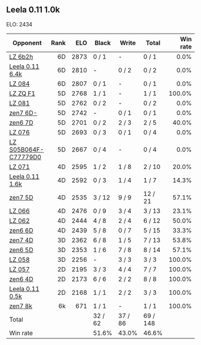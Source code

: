 ## Leela 0.11 1.0k ##

ELO: 2434

Opponent | Rank | ELO | Black | Write | Total | Win rate
---------|-----:|----:|-------|-------|-------|-------:
[LZ 6b2h](LZ%206b2h.md) | 6D | 2873 | 0 / 1 | - | 0 / 1 | 0.0%
[Leela 0.11 6.4k](Leela%200.11%206.4k.md) | 6D | 2810 | - | 0 / 2 | 0 / 2 | 0.0%
[LZ 084](LZ%20084.md) | 6D | 2807 | 0 / 1 | - | 0 / 1 | 0.0%
[LZ ZQ F1](LZ%20ZQ%20F1.md) | 5D | 2768 | 1 / 1 | - | 1 / 1 | 100.0%
[LZ 081](LZ%20081.md) | 5D | 2762 | 0 / 2 | - | 0 / 2 | 0.0%
[zen7 6D-](zen7%206D-.md) | 5D | 2742 | - | 0 / 1 | 0 / 1 | 0.0%
[zen6 7D](zen6%207D.md) | 5D | 2701 | 0 / 2 | 2 / 3 | 2 / 5 | 40.0%
[LZ 076](LZ%20076.md) | 5D | 2693 | 0 / 3 | 0 / 1 | 0 / 4 | 0.0%
[LZ S05B064F-C77779D0](LZ%20S05B064F-C77779D0.md) | 5D | 2667 | 0 / 4 | - | 0 / 4 | 0.0%
[LZ 071](LZ%20071.md) | 4D | 2595 | 1 / 2 | 1 / 8 | 2 / 10 | 20.0%
[Leela 0.11 1.6k](Leela%200.11%201.6k.md) | 4D | 2592 | 0 / 3 | 1 / 4 | 1 / 7 | 14.3%
[zen7 5D](zen7%205D.md) | 4D | 2535 | 3 / 12 | 9 / 9 | 12 / 21 | 57.1%
[LZ 066](LZ%20066.md) | 4D | 2476 | 0 / 9 | 3 / 4 | 3 / 13 | 23.1%
[LZ 062](LZ%20062.md) | 4D | 2444 | 4 / 8 | 2 / 4 | 6 / 12 | 50.0%
[zen6 6D](zen6%206D.md) | 4D | 2439 | 5 / 8 | 0 / 7 | 5 / 15 | 33.3%
[zen7 4D](zen7%204D.md) | 3D | 2362 | 6 / 8 | 1 / 5 | 7 / 13 | 53.8%
[zen6 5D](zen6%205D.md) | 3D | 2353 | 1 / 6 | 7 / 8 | 8 / 14 | 57.1%
[LZ 058](LZ%20058.md) | 3D | 2256 | - | 3 / 3 | 3 / 3 | 100.0%
[LZ 057](LZ%20057.md) | 2D | 2195 | 3 / 3 | 4 / 4 | 7 / 7 | 100.0%
[zen6 4D](zen6%204D.md) | 2D | 2173 | 6 / 6 | 2 / 2 | 8 / 8 | 100.0%
[Leela 0.11 0.5k](Leela%200.11%200.5k.md) | 2D | 2168 | 1 / 1 | 2 / 2 | 3 / 3 | 100.0%
[zen7 8k](zen7%208k.md) | 6k | 671 | 1 / 1 | - | 1 / 1 | 100.0%
Total | | | 32 / 62 | 37 / 86 | 69 / 148 | 
Win rate| | | 51.6% | 43.0% | 46.6% | 
